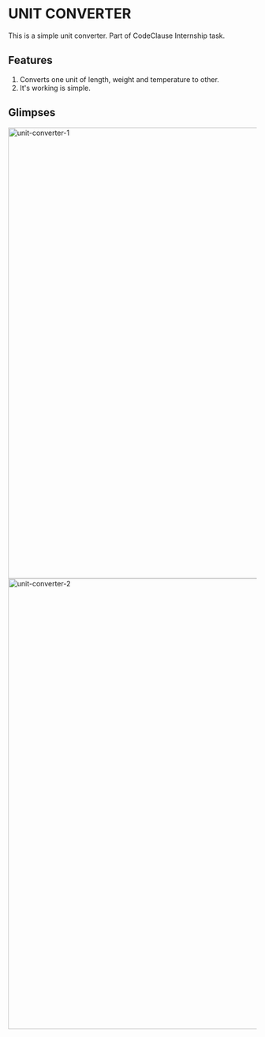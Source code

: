 # UNIT CONVERTER
This is a simple unit converter. Part of CodeClause Internship task. 

## Features
1. Converts one unit of length, weight and temperature to other.
2. It's working is simple.

## Glimpses
<img width="914" alt="unit-converter-1" src="https://github.com/arcVaishali/CodeClause_unit-converter/assets/98754461/3d30de76-c217-409c-a1ac-12df4c115480">
<img width="914" alt="unit-converter-2" src="https://github.com/arcVaishali/CodeClause_unit-converter/assets/98754461/b3c962e4-d012-494e-a828-59643192b576">
